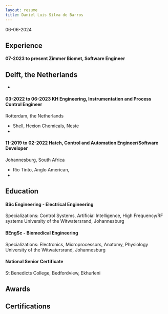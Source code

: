```yaml
---
layout: resume
title: Daniel Luis Silva de Barros
---
```


06-06-2024

## Experience
#### 07-2023 to present   Zimmer Biomet, Software Engineer
Delft, the Netherlands
- 
- 
#### 03-2022 to 06-2023 KH Engineering, Instrumentation and Process Control Engineer
Rotterdam, the Netherlands
- Shell, Hexion Chemicals, Neste
- 

#### 11-2019 to 02-2022 Hatch, Control and Automation Engineer/Software Developer
Johannesburg, South Africa
- Rio Tinto, Anglo American, 
- 
## Education
#### BSc Engineering - Electrical Engineering
Specializations: Control Systems, Artificial Intelligence, High Frequency/RF systems
University of the Witwatersrand, Johannesburg
#### BEngSc - Biomedical Engineering
Specializations: Electronics, Microprocessors, Anatomy, Physiology
University of the Witwatersrand, Johannesburg

#### National Senior Certificate
St Benedicts College, Bedfordview, Ekhurleni

## Awards

## Certifications